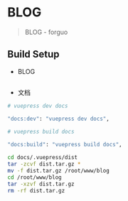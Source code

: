 # BLOG

> BLOG - forguo

## Build Setup

- BLOG

``` bash


```

- 文档

```bash
# vuepress dev docs

"docs:dev": "vuepress dev docs",
    
# vuepress build docs

"docs:build": "vuepress build docs",

```


```bash
cd docs/.vuepress/dist
tar -zcvf dist.tar.gz *
mv -f dist.tar.gz /root/www/blog
cd /root/www/blog
tar -xzvf dist.tar.gz
rm -rf dist.tar.gz
```
